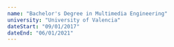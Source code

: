 ```yaml
---
name: "Bachelor's Degree in Multimedia Engineering"
university: "University of Valencia"
dateStart: "09/01/2017"
dateEnd: "06/01/2021"
---
```

